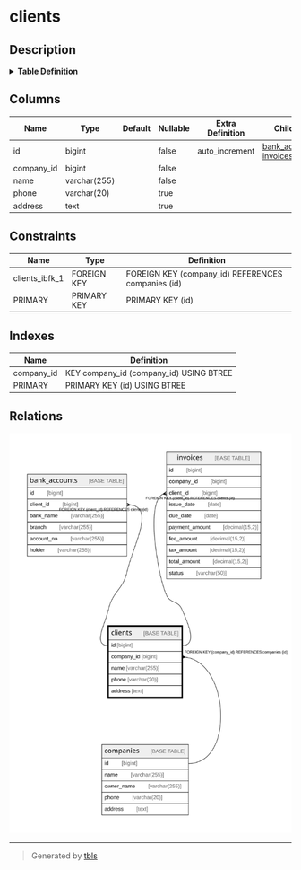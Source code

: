 # clients

## Description

<details>
<summary><strong>Table Definition</strong></summary>

```sql
CREATE TABLE `clients` (
  `id` bigint NOT NULL AUTO_INCREMENT,
  `company_id` bigint NOT NULL,
  `name` varchar(255) COLLATE utf8mb4_unicode_ci NOT NULL,
  `phone` varchar(20) COLLATE utf8mb4_unicode_ci DEFAULT NULL,
  `address` text COLLATE utf8mb4_unicode_ci,
  PRIMARY KEY (`id`),
  KEY `company_id` (`company_id`),
  CONSTRAINT `clients_ibfk_1` FOREIGN KEY (`company_id`) REFERENCES `companies` (`id`) ON DELETE CASCADE
) ENGINE=InnoDB DEFAULT CHARSET=utf8mb4 COLLATE=utf8mb4_unicode_ci
```

</details>

## Columns

| Name | Type | Default | Nullable | Extra Definition | Children | Parents | Comment |
| ---- | ---- | ------- | -------- | ---------------- | -------- | ------- | ------- |
| id | bigint |  | false | auto_increment | [bank_accounts](bank_accounts.md) [invoices](invoices.md) |  |  |
| company_id | bigint |  | false |  |  | [companies](companies.md) |  |
| name | varchar(255) |  | false |  |  |  |  |
| phone | varchar(20) |  | true |  |  |  |  |
| address | text |  | true |  |  |  |  |

## Constraints

| Name | Type | Definition |
| ---- | ---- | ---------- |
| clients_ibfk_1 | FOREIGN KEY | FOREIGN KEY (company_id) REFERENCES companies (id) |
| PRIMARY | PRIMARY KEY | PRIMARY KEY (id) |

## Indexes

| Name | Definition |
| ---- | ---------- |
| company_id | KEY company_id (company_id) USING BTREE |
| PRIMARY | PRIMARY KEY (id) USING BTREE |

## Relations

![er](clients.svg)

---

> Generated by [tbls](https://github.com/k1LoW/tbls)

